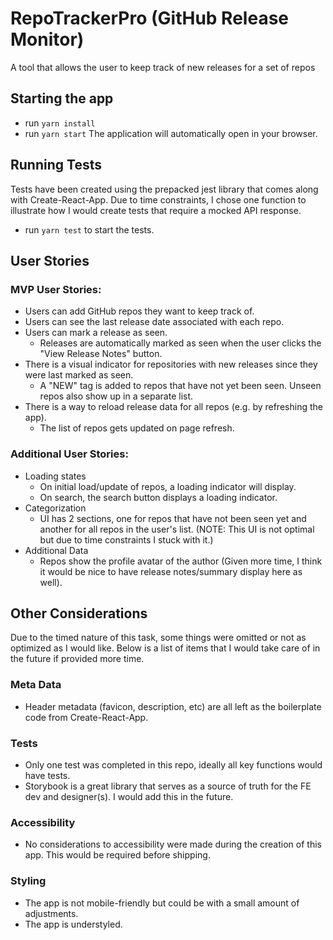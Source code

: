 # RepoTrackerPro (GitHub Release Monitor) 
A tool that allows the user to keep track of new releases for a set of repos

##  Starting the app

- run `yarn install`
- run `yarn start` The application will automatically open in your browser.

## Running Tests
Tests have been created using the prepacked jest library that comes along with Create-React-App. Due to time constraints, I chose one function to illustrate how I would create tests that require a mocked API response.
- run `yarn test` to start the tests.

## User Stories

### MVP User Stories:
- Users can add GitHub repos they want to keep track of.
- Users can see the last release date associated with each repo.
- Users can mark a release as seen.
    - Releases are automatically marked as seen when the user clicks the "View Release Notes" button.
- There is a visual indicator for repositories with new releases since they were last marked as seen.
    - A "NEW" tag is added to repos that have not yet been seen. Unseen repos also show up in a separate list.
- There is a way to reload release data for all repos (e.g. by refreshing the app).
    - The list of repos gets updated on page refresh.
    
### Additional User Stories:
- Loading states
    - On initial load/update of repos, a loading indicator will display.
    - On search, the search button displays a loading indicator.
- Categorization
    - UI has 2 sections, one for repos that have not been seen yet and another for all repos in the user's list. (NOTE: This UI is not optimal but due to time constraints I stuck with it.)
- Additional Data
    - Repos show the profile avatar of the author (Given more time, I think it would be nice to have release notes/summary display here as well).

## Other Considerations
Due to the timed nature of this task, some things were omitted or not as optimized as I would like. Below is a list of items that I would take care of in the future if provided more time.

### Meta Data
- Header metadata (favicon, description, etc) are all left as the boilerplate code from Create-React-App.

### Tests 
- Only one test was completed in this repo, ideally all key functions would have tests.
- Storybook is a great library that serves as a source of truth for the FE dev and designer(s). I would add this in the future.

### Accessibility
- No considerations to accessibility were made during the creation of this app. This would be required before shipping.

### Styling
- The app is not mobile-friendly but could be with a small amount of adjustments. 
- The app is understyled.
